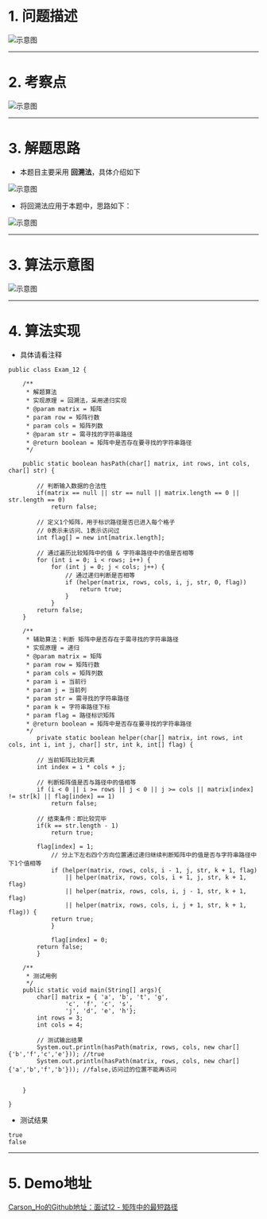 # 1. 问题描述
![示意图](http://upload-images.jianshu.io/upload_images/944365-1d205c1db5293918.png?imageMogr2/auto-orient/strip%7CimageView2/2/w/1240)

***
# 2. 考察点
![示意图](http://upload-images.jianshu.io/upload_images/944365-f2ffeeebe6493927.png?imageMogr2/auto-orient/strip%7CimageView2/2/w/1240)

***
# 3. 解题思路
- 本题目主要采用 **回溯法**，具体介绍如下

![示意图](http://upload-images.jianshu.io/upload_images/944365-49f16a3ce02c2e02.png?imageMogr2/auto-orient/strip%7CimageView2/2/w/1240)

- 将回溯法应用于本题中，思路如下：

![示意图](http://upload-images.jianshu.io/upload_images/944365-b1d06ce1d243af9e.png?imageMogr2/auto-orient/strip%7CimageView2/2/w/1240)


***
# 3. 算法示意图
![示意图](http://upload-images.jianshu.io/upload_images/944365-3b5335b9fa2f6f07.png?imageMogr2/auto-orient/strip%7CimageView2/2/w/1240)

***
# 4. 算法实现
- 具体请看注释

```
public class Exam_12 {

    /**
     * 解题算法
     * 实现原理 = 回溯法，采用递归实现
     * @param matrix = 矩阵
     * param row = 矩阵行数
     * param cols = 矩阵列数
     * @param str = 需寻找的字符串路径
     * @return boolean = 矩阵中是否存在要寻找的字符串路径
     */
    
    public static boolean hasPath(char[] matrix, int rows, int cols, char[] str) {

        // 判断输入数据的合法性
        if(matrix == null || str == null || matrix.length == 0 || str.length == 0)
            return false;

        // 定义1个矩阵，用于标识路径是否已进入每个格子
        // 0表示未访问、1表示访问过
        int flag[] = new int[matrix.length];

        // 通过遍历比较矩阵中的值 & 字符串路径中的值是否相等
        for (int i = 0; i < rows; i++) {
            for (int j = 0; j < cols; j++) {
                // 通过递归判断是否相等
                if (helper(matrix, rows, cols, i, j, str, 0, flag))
                    return true;
                }
            }
        return false;
    }

    /**
     * 辅助算法：判断 矩阵中是否存在于需寻找的字符串路径
     * 实现原理 = 递归
     * @param matrix = 矩阵
     * param row = 矩阵行数
     * param cols = 矩阵列数
     * param i = 当前行
     * param j = 当前列
     * param str = 需寻找的字符串路径
     * param k = 字符串路径下标
     * param flag = 路径标识矩阵
     * @return boolean = 矩阵中是否存在要寻找的字符串路径
     */
        private static boolean helper(char[] matrix, int rows, int cols, int i, int j, char[] str, int k, int[] flag) {

        // 当前矩阵比较元素
        int index = i * cols + j;

        // 判断矩阵值是否与路径中的值相等
        if (i < 0 || i >= rows || j < 0 || j >= cols || matrix[index] != str[k] || flag[index] == 1)
            return false;

        // 结束条件：即比较完毕
        if(k == str.length - 1)
            return true;

        flag[index] = 1;
            // 分上下左右四个方向位置通过递归继续判断矩阵中的值是否与字符串路径中下1个值相等
            if (helper(matrix, rows, cols, i - 1, j, str, k + 1, flag)
                || helper(matrix, rows, cols, i + 1, j, str, k + 1, flag)
                || helper(matrix, rows, cols, i, j - 1, str, k + 1, flag)
                || helper(matrix, rows, cols, i, j + 1, str, k + 1, flag)) {
            return true;
            }

            flag[index] = 0;
        return false;
        }

    /**
     * 测试用例
     */
    public static void main(String[] args){
        char[] matrix = { 'a', 'b', 't', 'g',
                'c', 'f', 'c', 's',
                'j', 'd', 'e', 'h'};
        int rows = 3;
        int cols = 4;

        // 测试输出结果
        System.out.println(hasPath(matrix, rows, cols, new char[] {'b','f','c','e'})); //true
        System.out.println(hasPath(matrix, rows, cols, new char[] {'a','b','f','b'})); //false,访问过的位置不能再访问


    }
    
}
```

- 测试结果

```
true
false
```

***
# 5. Demo地址
[Carson_Ho的Github地址：面试12 - 矩阵中的最短路径](https://github.com/Carson-Ho/AlgorithmLearning)